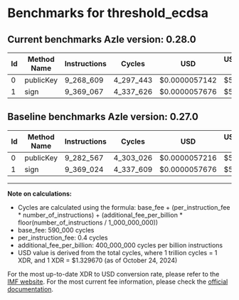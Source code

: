 # Benchmarks for threshold_ecdsa

## Current benchmarks Azle version: 0.28.0

| Id  | Method Name | Instructions | Cycles    | USD           | USD/Million Calls | Change                             |
| --- | ----------- | ------------ | --------- | ------------- | ----------------- | ---------------------------------- |
| 0   | publicKey   | 9_268_609    | 4_297_443 | $0.0000057142 | $5.71             | <font color="green">-13_958</font> |
| 1   | sign        | 9_369_067    | 4_337_626 | $0.0000057676 | $5.76             | <font color="red">+43</font>       |

## Baseline benchmarks Azle version: 0.27.0

| Id  | Method Name | Instructions | Cycles    | USD           | USD/Million Calls |
| --- | ----------- | ------------ | --------- | ------------- | ----------------- |
| 0   | publicKey   | 9_282_567    | 4_303_026 | $0.0000057216 | $5.72             |
| 1   | sign        | 9_369_024    | 4_337_609 | $0.0000057676 | $5.76             |

---

**Note on calculations:**

- Cycles are calculated using the formula: base_fee + (per_instruction_fee \* number_of_instructions) + (additional_fee_per_billion \* floor(number_of_instructions / 1_000_000_000))
- base_fee: 590_000 cycles
- per_instruction_fee: 0.4 cycles
- additional_fee_per_billion: 400_000_000 cycles per billion instructions
- USD value is derived from the total cycles, where 1 trillion cycles = 1 XDR, and 1 XDR = $1.329670 (as of October 24, 2024)

For the most up-to-date XDR to USD conversion rate, please refer to the [IMF website](https://www.imf.org/external/np/fin/data/rms_sdrv.aspx).
For the most current fee information, please check the [official documentation](https://internetcomputer.org/docs/current/developer-docs/gas-cost#execution).
